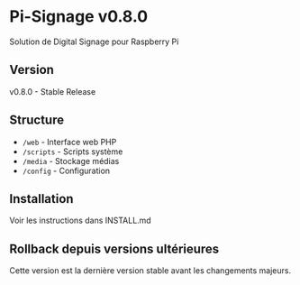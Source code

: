 # Pi-Signage v0.8.0

Solution de Digital Signage pour Raspberry Pi

## Version
v0.8.0 - Stable Release

## Structure
- `/web` - Interface web PHP
- `/scripts` - Scripts système
- `/media` - Stockage médias
- `/config` - Configuration

## Installation
Voir les instructions dans INSTALL.md

## Rollback depuis versions ultérieures
Cette version est la dernière version stable avant les changements majeurs.